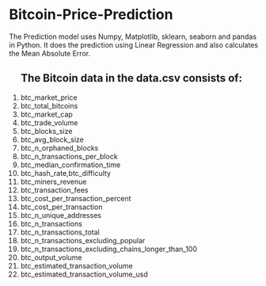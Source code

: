 # Bitcoin-Price-Prediction

The Prediction model uses Numpy, Matplotlib, sklearn, seaborn and pandas in Python. It does the prediction using Linear Regression and also calculates the Mean Absolute Error. 


<ol>
	<h2>The Bitcoin data in the data.csv consists of:</h2>
	<li>btc_market_price</li>
	<li>btc_total_bitcoins</li>
	<li>btc_market_cap </li>
	<li>btc_trade_volume </li>
	<li>btc_blocks_size </li>
	<li>btc_avg_block_size </li>
	<li>btc_n_orphaned_blocks </li>
	<li>btc_n_transactions_per_block </li>
	<li>btc_median_confirmation_time </li>
	<li>btc_hash_rate,btc_difficulty </li>
	<li>btc_miners_revenue </li>
	<li>btc_transaction_fees </li>
	<li>btc_cost_per_transaction_percent </li>
	<li>btc_cost_per_transaction </li>
	<li>btc_n_unique_addresses </li>
	<li>btc_n_transactions </li>
	<li>btc_n_transactions_total </li>
	<li>btc_n_transactions_excluding_popular </li>
	<li>btc_n_transactions_excluding_chains_longer_than_100 </li>
	<li>btc_output_volume </li>
	<li>btc_estimated_transaction_volume </li>
	<li>btc_estimated_transaction_volume_usd </li>
</ol>
